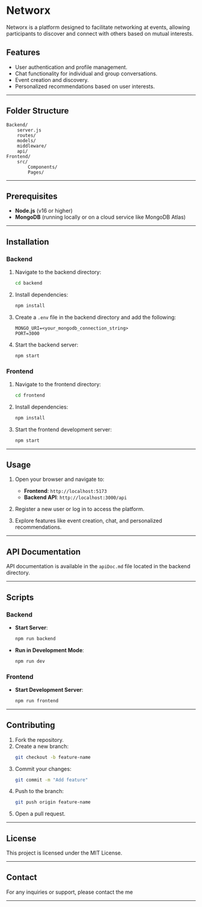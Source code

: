 # Networx

Networx is a platform designed to facilitate networking at events, allowing participants to discover and connect with others based on mutual interests.

## Features

- User authentication and profile management.
- Chat functionality for individual and group conversations.
- Event creation and discovery.
- Personalized recommendations based on user interests.

---

## Folder Structure

```
Backend/
    server.js
    routes/
    models/
    middleware/
    api/
Frontend/
    src/
        Components/
        Pages/
```

---

## Prerequisites

- **Node.js** (v16 or higher)
- **MongoDB** (running locally or on a cloud service like MongoDB Atlas)

---

## Installation

### Backend

1. Navigate to the backend directory:
   ```bash
   cd backend
   ```

2. Install dependencies:
   ```bash
   npm install
   ```

3. Create a `.env` file in the backend directory and add the following:
   ```
   MONGO_URI=<your_mongodb_connection_string>
   PORT=3000
   ```

4. Start the backend server:
   ```bash
   npm start
   ```

### Frontend

1. Navigate to the frontend directory:
   ```bash
   cd frontend
   ```

2. Install dependencies:
   ```bash
   npm install
   ```

3. Start the frontend development server:
   ```bash
   npm start
   ```

---

## Usage

1. Open your browser and navigate to:
   - **Frontend**: `http://localhost:5173`
   - **Backend API**: `http://localhost:3000/api`

2. Register a new user or log in to access the platform.

3. Explore features like event creation, chat, and personalized recommendations.

---

## API Documentation

API documentation is available in the `apiDoc.md` file located in the backend directory.

---

## Scripts

### Backend

- **Start Server**:
  ```bash
  npm run backend
  ```

- **Run in Development Mode**:
  ```bash
  npm run dev
  ```

### Frontend

- **Start Development Server**:
  ```bash
  npm run frontend
  ```

---

## Contributing

1. Fork the repository.
2. Create a new branch:
   ```bash
   git checkout -b feature-name
   ```
3. Commit your changes:
   ```bash
   git commit -m "Add feature"
   ```
4. Push to the branch:
   ```bash
   git push origin feature-name
   ```
5. Open a pull request.

---

## License

This project is licensed under the MIT License.

---

## Contact

For any inquiries or support, please contact the me

--- 